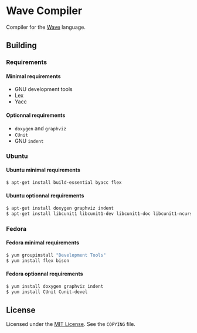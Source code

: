 Wave Compiler
=============

Compiler for the [Wave][WAVE] language.

Building
--------
### Requirements
#### Minimal requirements
- GNU development tools
- Lex
- Yacc

#### Optionnal requirements
- ```doxygen``` and ```graphviz```
- ```CUnit```
- GNU ```indent```

### Ubuntu
#### Ubuntu minimal requirements
```bash
$ apt-get install build-essential byacc flex
```

#### Ubuntu optionnal requirements
```bash
$ apt-get install doxygen graphviz indent
$ apt-get install libcunit1 libcunit1-dev libcunit1-doc libcunit1-ncurses libcunit1-ncurses-dev
```

### Fedora
#### Fedora minimal requirements
```bash
$ yum groupinstall "Development Tools"
$ yum install flex bison
```

#### Fedora optionnal requirements
```bash
$ yum install doxygen graphviz indent
$ yum install CUnit Cunit-devel
```

License
-------
Licensed under the [MIT License][MIT License]. See the ```COPYING``` file.

[WAVE]: http://wave.gforge.inria.fr/
[MIT License]: http://opensource.org/licenses/MIT
